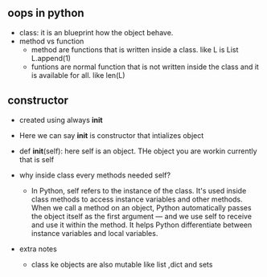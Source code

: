 ## oops in python
* class: it is an blueprint how the object behave.
* method vs function
    * method are functions that is written inside a class. like L is List L.append(1)
    * funtions are normal function that is not written inside the class and it is available for all. like len(L)

## constructor
* created using always __init__
* Here we can say __init__ is constructor that intializes object
* def __init__(self): here self is an object. THe object you are workin currently that is self

* why inside class every methods needed self?
    * In Python, self refers to the instance of the class. It's used inside class methods to access instance variables and other methods. When we call a method on an object, Python automatically passes the object itself as the first argument — and we use self to receive and use it within the method. It helps Python differentiate between instance variables and local variables.

* extra notes
    * class ke objects are also mutable like list ,dict and sets